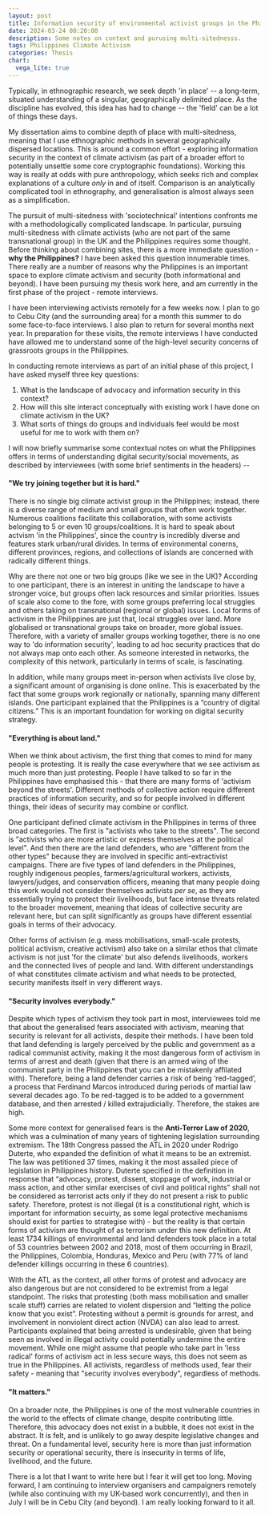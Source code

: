 ```yaml
---
layout: post
title: Information security of environmental activist groups in the Philippines // the beginnings of a new project
date: 2024-03-24 00:20:00
description: Some notes on context and purusing multi-sitednesss.
tags: Philippines Climate Activism
categories: Thesis
chart:
  vega_lite: true
---
```


Typically, in ethnographic research, we seek depth 'in place' -- a long-term, situated understanding of a singular, geographically delimited place. As the discipline has evolved, this idea has had to change -- the 'field' can be a lot of things these days.

My dissertation aims to combine depth of place with multi-sitedness, meaning that I use ethnographic methods in several geographically dispersed locations. This is around a common effort - exploring information security in the context of climate activism (as part of a broader effort to potentially unsettle some core cryptographic foundations). Working this way is really at odds with pure anthropology, which seeks rich and complex explanations of a culture *only* in and of itself. Comparison is an analytically complicated tool in ethnography, and generalisation is almost always seen as a simplification. 

The pursuit of multi-sitedness with 'sociotechnical' intentions confronts me with a methodologically complicated landscape. In particular, pursuing multi-sitedness with climate activists (who are not part of the same transnational group) in the UK and the Philippines requires some thought. Before thinking about combining sites, there is a more immediate question - **why the Philippines?** I have been asked this question innumerable times. There really are a number of reasons why the Philippines is an important space to explore climate activism and security (both informational and beyond). I have been pursuing my thesis work here, and am currently in the first phase of the project - remote interviews. 

I have been interviewing activists remotely for a few weeks now. I plan to go to Cebu City (and the surrounding area) for a month this summer to do some face-to-face interviews. I also plan to return for several months next year. In preparation for these visits, the remote interviews I have conducted have allowed me to understand some of the high-level security concerns of grassroots groups in the Philippines. 

In conducting remote interviews as part of an initial phase of this project, I have asked myself three key questions:

1. What is the landscape of advocacy and information security in this context?
2. How will this site interact conceptually with existing work I have done on climate activism in the UK? 
3. What sorts of things do groups and individuals feel would be most useful for me to work with them on?

I will now briefly summarise some contextual notes on what the Philippines offers in terms of understanding digital security/social movements, as described by interviewees (with some brief sentiments in the headers) --

#### "We try joining together but it is hard."

There is no single big climate activist group in the Philippines; instead, there is a diverse range of medium and small groups that often work together. Numerous coalitions facilitate this collaboration, with some activists belonging to 5 or even 10 groups/coalitions. It is hard to speak about actvism 'in the Philippines', since the country is incredibly diverse and features stark urban/rural divides. In terms of environmental conerns, different provinces, regions, and collections of islands are concerned with radically different things. 

Why are there not one or two big groups (like we see in the UK)? According to one participant, there is an interest in uniting the landscape to have a stronger voice, but groups often lack resources and similar priorities. Issues of scale also come to the fore, with some groups preferring local struggles and others taking on transnational (regional or global) issues. Local forms of activism in the Philippines are just that, local struggles over land. More globalised or transnational groups take on broader, more global issues. Therefore, with a variety of smaller groups working together, there is no one way to 'do information security', leading to ad hoc security practices that do not always map onto each other. As someone interested in networks, the complexity of this network, particularly in terms of scale, is fascinating. 

In addition, while many groups meet in-person when activists live close by, a significant amount of organising is done online. This is exacerbated by the fact that some groups work regionally or nationally, spanning many different islands. One participant explained that the Philippines is a “country of digital citizens.” This is an important foundation for working on digital security strategy.

#### "Everything is about land."

When we think about activism, the first thing that comes to mind for many people is protesting. It is really the case everywhere that we see activism as much more than just protesting. People I have talked to so far in the Philippines have emphasised this - that there are many forms of 'activism beyond the streets'. Different methods of collective action require different practices of information security, and so for people involved in different things, their ideas of security may combine or conflict. 

One participant defined climate activism in the Philippines in terms of three broad categories. The first is "activists who take to the streets". The second is "activists who are more artistic or express themselves at the political level". And then there are the land defenders, who are "different from the other types" because they are involved in specific anti-extractivist campaigns. There are five types of land defenders in the Philippines, roughly indigenous peoples, farmers/agricultural workers, activists, lawyers/judges, and conservation officers, meaning that many people doing this work would not consider themselves activists *per se*, as they are essentially trying to protect their livelihoods, but face intense threats related to the broader movement, meaning that ideas of collective security are relevant here, but can split significantly as groups have different essential goals in terms of their advocacy. 

Other forms of activism (e.g. mass mobilisations, small-scale protests, political activism, creative activism) also take on a similar ethos that climate activism is not just 'for the climate' but also defends livelihoods, workers and the connected lives of people and land. With different understandings of what constitutes climate activism and what needs to be protected, security manifests itself in very different ways.

#### "Security involves everybody."

Despite which types of activism they took part in most, interviewees told me that about the generalised fears associated with activism, meaning that security is relevant for all activists, despite their methods. I have been told that land defending is largely perceived by the public and government as a radical communist activity, making it the most dangerous form of activism in terms of arrest and death (given that there is an armed wing of the communist party in the Philippines that you can be mistakenly affilated with). Therefore, being a land defender carries a risk of being ‘red-tagged’, a process that Ferdinand Marcos introduced during periods of martial law several decades ago. To be red-tagged is to be added to a government database, and then arrested / killed extrajudicially. Therefore, the stakes are high. 

Some more context for generalised fears is the **Anti-Terror Law of 2020**, which was a culmination of many years of tightening legislation surrounding extremism. The 18th Congress passed the ATL in 2020 under Rodrigo Duterte, who expanded the definition of what it means to be an extremist. The law was petitioned 37 times, making it the most assailed piece of legislation in Philippines history. Duterte specified in the definition in response that “advocacy, protest, dissent, stoppage of work, industrial or mass action, and other similar exercises of civil and political rights” shall not be considered as terrorist acts only if they do not present a risk to public safety. Therefore, protest is not
illegal (it is a constitutional right, which is important for information secuirty, as some legal protective mechanisms should exist for parties to strategise with) - but the reality is that certain forms of activism are
thought of as terrorism under this new definition. At least 1734 killings of environmental and land defenders took place in a total of 53 countries between 2002 and 2018, most of them occurring in Brazil, the Philippines,
Colombia, Honduras, Mexico and Peru (with 77% of land defender killings occurring in these 6 countries).

With the ATL as the context, all other forms of protest and advocacy are also dangerous but are not considered to be extremist from a legal standpoint. The risks that protesting (both mass mobilisation and smaller scale stuff) carries are related to violent dispersion and “letting the police know that you exist”. Protesting without a permit is grounds for arrest, and involvement in nonviolent direct action (NVDA) can also lead to arrest. Participants explained that being arrested is undesirable, given that being seen as involved in illegal activity could potentially undermine the entire movement. While one might assume that people who take part in 'less radical' forms of activism act in less secure ways, this does not seem as true in the Philippines. All activists, regardless of methods used, fear their safety - meaning that "security involves everybody", regardless of methods.

#### "It matters." 

On a broader note, the Philippines is one of the most vulnerable countries in the world to the effects of climate change, despite contributing little. Therefore, this advocacy does not exist in a bubble, it does not exist in the abstract. It is felt, and is unlikely to go away despite legislative changes and threat. On a fundamental level, security here is more than just information security or operational security, there is insecurity in terms of life, livelihood, and the future. 

There is a lot that I want to write here but I fear it will get too long. Moving forward, I am continuing to interview organisers and campaigners remotely (while also continuing with my UK-based work concurrently), and then in July I will be in Cebu City (and beyond). I am really looking forward to it all.  




